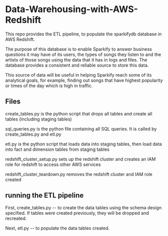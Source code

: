 # Data-Warehousing-with-AWS-Redshift

This repo provides the ETL pipeline, to populate the sparkifydb database in AWS Redshift.

The purpose of this database is to enable Sparkify to answer business questions it may have of its users, the types of songs they listen to and the artists of those songs using the data that it has in logs and files. The database provides a consistent and reliable source to store this data.

This source of data will be useful in helping Sparkify reach some of its analytical goals, for example, finding out songs that have highest popularity or times of the day which is high in traffic.

## Files
create_tables.py is the python script that drops all tables and create all tables (including staging tables)

sql_queries.py is the python file containing all SQL queries. It is called by create_tables.py and etl.py

etl.py is the python script that loads data into staging tables, then load data into fact and dimension tables from staging tables

redshift_cluster_setup.py sets up the redshift cluster and creates an IAM role for redshift to access other AWS services

redshift_cluster_teardown.py removes the redshift cluster and IAM role created

## running the ETL pipeline

First, create_tables.py --  to create the data tables using the schema design specified. If tables were created previously, they will be dropped and recreated.

Next, etl.py -- to populate the data tables created.

